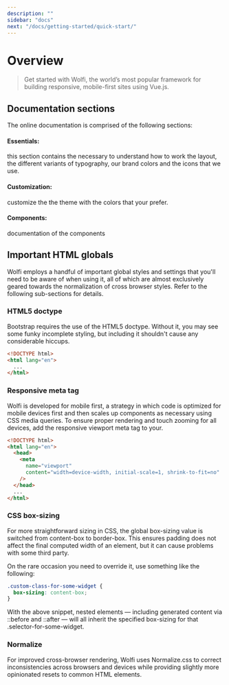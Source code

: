 ```yaml
---
description: ""
sidebar: "docs"
next: "/docs/getting-started/quick-start/"
---
```


# Overview

> Get started with Wolfi, the world’s most popular framework for building responsive, mobile-first sites using Vue.js.

## Documentation sections

The online documentation is comprised of the following sections:

#### Essentials:

this section contains the necessary to understand how to work the layout, the different variants of typography, our brand colors and the icons that we use.

#### Customization:

customize the the theme with the colors that your prefer.

#### Components:

documentation of the components

## Important HTML globals

Wolfi employs a handful of important global styles and settings that you'll need to be aware of when using it, all of which are almost exclusively geared towards the normalization of cross browser styles. Refer to the following sub-sections for details.

### HTML5 doctype

Bootstrap requires the use of the HTML5 doctype. Without it, you may see some funky incomplete styling, but including it shouldn't cause any considerable hiccups.

```html
<!DOCTYPE html>
<html lang="en">
  ...
</html>
```

### Responsive meta tag

Wolfi is developed for mobile first, a strategy in which code is optimized for mobile devices first and then scales up components as necessary using CSS media queries. To ensure proper rendering and touch zooming for all devices, add the responsive viewport meta tag to your.

```html
<!DOCTYPE html>
<html lang="en">
  <head>
    <meta
      name="viewport"
      content="width=device-width, initial-scale=1, shrink-to-fit=no"
    />
  </head>
  ...
</html>
```

### CSS box-sizing

For more straightforward sizing in CSS, the global box-sizing value is switched from content-box to border-box. This ensures padding does not affect the final computed width of an element, but it can cause problems with some third party.

On the rare occasion you need to override it, use something like the following:

```css
.custom-class-for-some-widget {
  box-sizing: content-box;
}
```

With the above snippet, nested elements — including generated content via ::before and ::after — will all inherit the specified box-sizing for that .selector-for-some-widget.

### Normalize

For improved cross-browser rendering, Wolfi uses Normalize.css to correct inconsistencies across browsers and devices while providing slightly more opinionated resets to common HTML elements.
